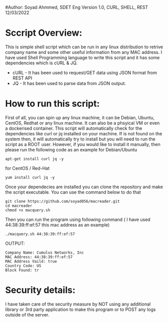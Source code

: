 #Author:
Soyad Ahmmed, SDET Eng
Version 1.0, CURL, SHELL, REST
12/03/2022

# Sccript Overview:

This is simple shell script which can be run in any linux distribution to retrive company name and some other useful information from any MAC address. I have used Shell Programming language to write this script and it has some dependencies which is cURL & JQ.

- cURL - It has been used to request/GET data using JSON format from REST API
- JQ - It has been used to parse data from JSON output.

# How to run this script:

First of all, you can spin up any linux machine, it can be Debian, Ubuntu, CentOS, Redhat or any linux machine. It can also be a phsyical VM or even a dockerised container. This script will automatically check for the dependencies like curl or jq installed on your machine. If is not found on the system then, it will automatically try to install but you will need to run the script as a ROOT user. However, if you would like to install it manually, then please run the following code as an example for Debian/Ubuntu

```
apt-get install curl jq -y
```

for CentOS / Red-Hat

```
yum install curl jq -y
```

Once your dependecies are installed you can clone the repository and make the script executable. You can use the command below to do that

```
git clone https://github.com/soyad056/macreader.git
cd macreader
chmod +x macquery.sh
```

Then you can run the program using following command ( I have used 44:38:39:ff:ef:57 this mac address as an example)

```
./macquery.sh 44:38:39:ff:ef:57
```

OUTPUT:


```
Company Name: Cumulus Networks, Inc
MAC Address: 44:38:39:ff:ef:57
MAC Address Vaild: true
Country Code: US
Block Found: tr
```
# Security details:

I have taken care of the security measure by NOT using any additional library or 3rd party application to make this program or to POST any logs outside of the server.
